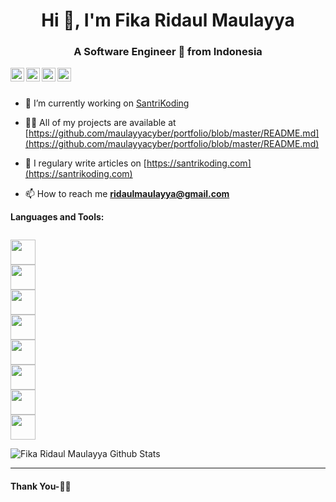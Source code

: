 <h1 align="center">Hi 👋, I'm Fika Ridaul Maulayya</h1>
<h3 align="center">A Software Engineer 🚀 from Indonesia</h3>

<a href="https://twitter.com/maulayyacyber">
  <img align="left" alt="Fika Ridaul Maulayya | Twitter" width="22px" src="https://cdn.jsdelivr.net/npm/simple-icons@v3/icons/twitter.svg" />
</a>
<a href="https://www.linkedin.com/in/maulayyacyber/">
  <img align="left" alt="Fika Ridaul Maulayya LinkdeIN" width="22px" src="https://cdn.jsdelivr.net/npm/simple-icons@v3/icons/linkedin.svg" />
</a>
<a href="https://t.me/maulayyacyber">
  <img align="left" alt="Fika Ridaul Maulayya Telegram" width="22px" src="https://cdn.jsdelivr.net/npm/simple-icons@v3/icons/telegram.svg" />
</a>
<a href="https://www.instagram.com/maulayyacyber/">
  <img align="left" alt="Fika Ridaul Maulayya Instagram" width="22px" src="https://cdn.jsdelivr.net/npm/simple-icons@v3/icons/instagram.svg" />
</a>

<br>
<br>

- 🔭 I’m currently working on [SantriKoding](https://santrikoding.com)

- 👨‍💻 All of my projects are available at [https://github.com/maulayyacyber/portfolio/blob/master/README.md](https://github.com/maulayyacyber/portfolio/blob/master/README.md)

- 📝 I regulary write articles on [https://santrikoding.com](https://santrikoding.com)

- 📫 How to reach me **ridaulmaulayya@gmail.com**

**Languages and Tools:**  

<code>
<img height="40" src="https://santrikoding.com/storage/categories/Z9WjttjEmct1FzwkFDwSVyKpvhTqBWkJUQA1CuLc.png">
<img height="40" src="https://santrikoding.com/storage/categories/zuwzKbAhb691lp2Q1CIYaFK2w0a5McE1mceDOsRs.png">
<img height="40" src="https://santrikoding.com/storage/categories/YoSpx2AAk65JI5z9wsiYMY5z7i3vWCe06VUP3FC0.png">
<img height="40" src="https://santrikoding.com/storage/categories/cvwITZUdJRZIYg3zTz1iGdRFm08zLb7DIaazo5Cz.png">
<img height="40" src="https://santrikoding.com/storage/categories/GrRE4ZWJzJB1kWatAGZ26BZ0iNZBUUsuZfw8ss4Q.png">
<img height="40" src="https://santrikoding.com/storage/categories/iQMUiiTkloCSiqk3lSwpWtxnGqYjbfABjX2tAlHM.png">
<img height="40" src="https://santrikoding.com/storage/categories/2oQUsFblZH5UIA1Cn8nzOxUh8AO7rbetKxpCqNd7.png">
<img height="40" src="https://santrikoding.com/storage/categories/MG6r9rmxJqYoZAzZi75UeFO6dVtDwpyou9Er6htp.png">
</code>

![Fika Ridaul Maulayya Github Stats](https://github-readme-stats.vercel.app/api?username=maulayyacyber&show_icons=true&hide_border=true)

***********************************

#### Thank You-🙏🏼
